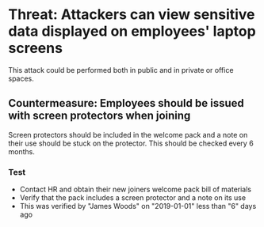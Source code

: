 # Threat: Attackers can view sensitive data displayed on employees' laptop screens
This attack could be performed both in public and in private or office spaces. 

## Countermeasure: Employees should be issued with screen protectors when joining
Screen protectors should be included in the welcome pack and a note on their use should be stuck on the protector.
This should be checked every 6 months.

### Test
* Contact HR and obtain their new joiners welcome pack bill of materials
* Verify that the pack includes a screen protector and a note on its use
* This was verified by "James Woods" on "2019-01-01" less than "6" days ago